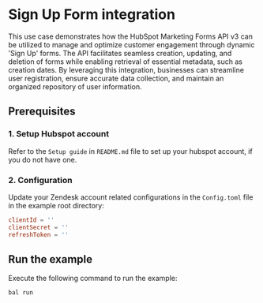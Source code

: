# Sign Up Form integration

This use case demonstrates how the HubSpot Marketing Forms API v3 can be utilized to manage and optimize customer engagement through dynamic 'Sign Up' forms. The API facilitates seamless creation, updating, and deletion of forms while enabling retrieval of essential metadata, such as creation dates. By leveraging this integration, businesses can streamline user registration, ensure accurate data collection, and maintain an organized repository of user information.

## Prerequisites

### 1. Setup Hubspot account

Refer to the `Setup guide` in `README.md` file to set up your hubspot
account, if you do not have one.

### 2. Configuration

Update your Zendesk account related configurations in the `Config.toml` file in the example root directory:

```toml
clientId = ''
clientSecret = ''
refreshToken = ''
```

## Run the example

Execute the following command to run the example:

```ballerina
bal run
```